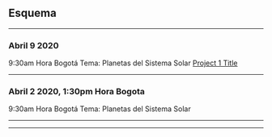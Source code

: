 ## Esquema

---

### Abril 9 2020 

9:30am Hora Bogotá
Tema: Planetas del Sistema Solar
[Project 1 Title](/sample_page)

---

### Abril 2 2020, 1:30pm Hora Bogota

9:30am Hora Bogotá
Tema: Planetas del Sistema Solar


---




---

